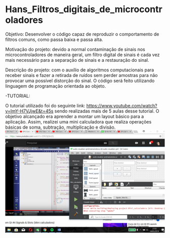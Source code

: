 # Hans_Filtros_digitais_de_microcontroladores
Objetivo: Desenvolver o código capaz de reproduzir o comportamento de filtros comuns, como passa baixa e passa alta.

Motivação do projeto: devido a normal contaminação de sinais nos microcontroladores de maneira geral, um filtro digital de sinais é cada vez mais necessário para a separação de sinais e a restauração do sinal.

Descrição do projeto: com o auxílio de algoritmos computacionais para receber sinais e fazer a retirada de ruídos sem perder amostras para não provocar uma possível distorção do sinal. O código será feito utilizando linguagem de programação orientada ao objeto.

-TUTORIAL:

O tutorial utilizado foi do seguinte link: https://www.youtube.com/watch?v=ImY-H7VJjwE&t=45s sendo realizadas mais de 5 aulas desse tutorial. O objetivo alcançado era aprender a montar um layout básico para a aplicação. Assim, realizei uma mini calculadora que realiza operações básicas de soma, subtração, multiplicação e divisão.
![Tutorial](Tutorial.PNG)
